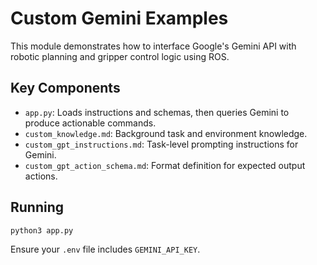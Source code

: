 # Custom Gemini Examples

This module demonstrates how to interface Google's Gemini API with robotic planning and gripper control logic using ROS.

## Key Components

- `app.py`: Loads instructions and schemas, then queries Gemini to produce actionable commands.
- `custom_knowledge.md`: Background task and environment knowledge.
- `custom_gpt_instructions.md`: Task-level prompting instructions for Gemini.
- `custom_gpt_action_schema.md`: Format definition for expected output actions.

## Running

```bash
python3 app.py
```

Ensure your `.env` file includes `GEMINI_API_KEY`.
